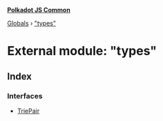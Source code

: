 **[Polkadot JS Common](../README.md)**

[Globals](../globals.md) › ["types"](_types_.md)

# External module: "types"

## Index

### Interfaces

* [TriePair](../interfaces/_types_.triepair.md)
